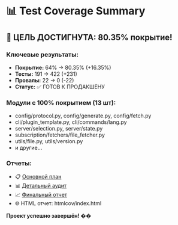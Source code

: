 # 📊 Test Coverage Summary

## 🎯 ЦЕЛЬ ДОСТИГНУТА: 80.35% покрытие!

### Ключевые результаты:
- **Покрытие:** 64% → 80.35% (+16.35%)
- **Тесты:** 191 → 422 (+231)
- **Провалы:** 22 → 0 (-22)
- **Статус:** ✅ ГОТОВ К ПРОДАКШЕНУ

### Модули с 100% покрытием (13 шт):
- config/protocol.py, config/generate.py, config/fetch.py
- cli/plugin_template.py, cli/commands/lang.py
- server/selection.py, server/state.py
- subscription/fetchers/file_fetcher.py
- utils/file.py, utils/version.py
- и другие...

### Отчеты:
- 📋 [Основной план](plan.md)
- 📊 [Детальный аудит](coverage_audit.md)  
- 📈 [Финальный отчет](FINAL_REPORT.md)
- 🌐 HTML отчет: htmlcov/index.html

**Проект успешно завершён! ��**
